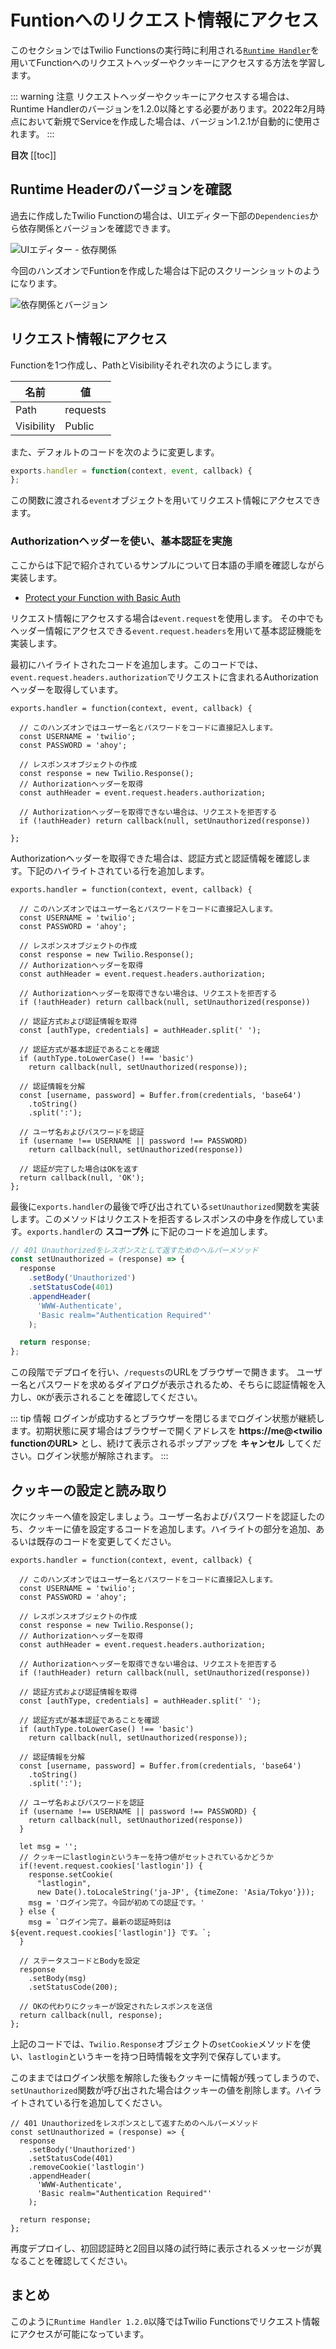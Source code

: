 # Funtionへのリクエスト情報にアクセス

このセクションではTwilio Functionsの実行時に利用される[`Runtime Handler`](https://www.twilio.com/docs/runtime/handler)を用いてFunctionへのリクエストヘッダーやクッキーにアクセスする方法を学習します。

::: warning 注意
リクエストヘッダーやクッキーにアクセスする場合は、Runtime Handlerのバージョンを1.2.0以降とする必要があります。2022年2月時点において新規でServiceを作成した場合は、バージョン1.2.1が自動的に使用されます。
:::

__目次__
[[toc]]

## Runtime Headerのバージョンを確認

過去に作成したTwilio Functionの場合は、UIエディター下部の`Dependencies`から依存関係とバージョンを確認できます。

![UIエディター - 依存関係](./images/functions-dependencies.png)

今回のハンズオンでFuntionを作成した場合は下記のスクリーンショットのようになります。

![依存関係とバージョン](./images/functions-runtime-handler-version.png)

## リクエスト情報にアクセス

Functionを1つ作成し、PathとVisibilityそれぞれ次のようにします。

|名前|値|
|---|---|
| Path| requests|
| Visibility| Public|

また、デフォルトのコードを次のように変更します。

```js
exports.handler = function(context, event, callback) {
};
```

この関数に渡される`event`オブジェクトを用いてリクエスト情報にアクセスできます。

### Authorizationヘッダーを使い、基本認証を実施

ここからは下記で紹介されているサンプルについて日本語の手順を確認しながら実装します。

- [Protect your Function with Basic Auth](https://www.twilio.com/docs/runtime/quickstart/basic-auth)

リクエスト情報にアクセスする場合は`event.request`を使用します。
その中でもヘッダー情報にアクセスできる`event.request.headers`を用いて基本認証機能を実装します。

最初にハイライトされたコードを追加します。このコードでは、`event.request.headers.authorization`でリクエストに含まれるAuthorizationヘッダーを取得しています。

```js{2-14}
exports.handler = function(context, event, callback) {

  // このハンズオンではユーザー名とパスワードをコードに直接記入します。
  const USERNAME = 'twilio';
  const PASSWORD = 'ahoy';

  // レスポンスオブジェクトの作成
  const response = new Twilio.Response();
  // Authorizationヘッダーを取得
  const authHeader = event.request.headers.authorization;

  // Authorizationヘッダーを取得できない場合は、リクエストを拒否する
  if (!authHeader) return callback(null, setUnauthorized(response))

};
```


Authorizationヘッダーを取得できた場合は、認証方式と認証情報を確認します。下記のハイライトされている行を追加します。

```js{15-32}
exports.handler = function(context, event, callback) {

  // このハンズオンではユーザー名とパスワードをコードに直接記入します。
  const USERNAME = 'twilio';
  const PASSWORD = 'ahoy';

  // レスポンスオブジェクトの作成
  const response = new Twilio.Response();
  // Authorizationヘッダーを取得
  const authHeader = event.request.headers.authorization;

  // Authorizationヘッダーを取得できない場合は、リクエストを拒否する
  if (!authHeader) return callback(null, setUnauthorized(response))

  // 認証方式および認証情報を取得
  const [authType, credentials] = authHeader.split(' ');

  // 認証方式が基本認証であることを確認
  if (authType.toLowerCase() !== 'basic')
    return callback(null, setUnauthorized(response));

  // 認証情報を分解
  const [username, password] = Buffer.from(credentials, 'base64')
    .toString()
    .split(':');

  // ユーザ名およびパスワードを認証
  if (username !== USERNAME || password !== PASSWORD)
    return callback(null, setUnauthorized(response))

  // 認証が完了した場合はOKを返す
  return callback(null, 'OK');
};
```

最後に`exports.handler`の最後で呼び出されている`setUnauthorized`関数を実装します。このメソッドはリクエストを拒否するレスポンスの中身を作成しています。`exports.handler`の __スコープ外__ に下記のコードを追加します。

```js
// 401 Unauthorizedをレスポンスとして返すためのヘルパーメソッド
const setUnauthorized = (response) => {
  response
    .setBody('Unauthorized')
    .setStatusCode(401)
    .appendHeader(
      'WWW-Authenticate',
      'Basic realm="Authentication Required"'
    );

  return response;
};
```

この段階でデプロイを行い、`/requests`のURLをブラウザーで開きます。
ユーザー名とパスワードを求めるダイアログが表示されるため、そちらに認証情報を入力し、`OK`が表示されることを確認してください。

::: tip 情報
ログインが成功するとブラウザーを閉じるまでログイン状態が継続します。初期状態に戻す場合はブラウザーで開くアドレスを __https://me@<twilio functionのURL>__ とし、続けて表示されるポップアップを __キャンセル__ してください。ログイン状態が解除されます。
:::

## クッキーの設定と読み取り

次にクッキーへ値を設定しましょう。ユーザー名およびパスワードを認証したのち、クッキーに値を設定するコードを追加します。ハイライトの部分を追加、あるいは既存のコードを変更してください。

```js{32-49}
exports.handler = function(context, event, callback) {

  // このハンズオンではユーザー名とパスワードをコードに直接記入します。
  const USERNAME = 'twilio';
  const PASSWORD = 'ahoy';

  // レスポンスオブジェクトの作成
  const response = new Twilio.Response();
  // Authorizationヘッダーを取得
  const authHeader = event.request.headers.authorization;

  // Authorizationヘッダーを取得できない場合は、リクエストを拒否する
  if (!authHeader) return callback(null, setUnauthorized(response))

  // 認証方式および認証情報を取得
  const [authType, credentials] = authHeader.split(' ');

  // 認証方式が基本認証であることを確認
  if (authType.toLowerCase() !== 'basic')
    return callback(null, setUnauthorized(response));

  // 認証情報を分解
  const [username, password] = Buffer.from(credentials, 'base64')
    .toString()
    .split(':');

  // ユーザ名およびパスワードを認証
  if (username !== USERNAME || password !== PASSWORD) {
    return callback(null, setUnauthorized(response))
  }

  let msg = '';
  // クッキーにlastloginというキーを持つ値がセットされているかどうか
  if(!event.request.cookies['lastlogin']) {
    response.setCookie(
      "lastlogin", 
      new Date().toLocaleString('ja-JP', {timeZone: 'Asia/Tokyo'}));
    msg = 'ログイン完了。今回が初めての認証です。'
  } else {
    msg = `ログイン完了。最新の認証時刻は ${event.request.cookies['lastlogin']} です。`;
  }

  // ステータスコードとBodyを設定
  response
    .setBody(msg) 
    .setStatusCode(200);
  
  // OKの代わりにクッキーが設定されたレスポンスを送信
  return callback(null, response);
};
```

上記のコードでは、`Twilio.Response`オブジェクトの`setCookie`メソッドを使い、`lastlogin`というキーを持つ日時情報を文字列で保存しています。

このままではログイン状態を解除した後もクッキーに情報が残ってしまうので、`setUnauthorized`関数が呼び出された場合はクッキーの値を削除します。ハイライトされている行を追加してください。

```js{6}
// 401 Unauthorizedをレスポンスとして返すためのヘルパーメソッド
const setUnauthorized = (response) => {
  response
    .setBody('Unauthorized')
    .setStatusCode(401)
    .removeCookie('lastlogin')
    .appendHeader(
      'WWW-Authenticate',
      'Basic realm="Authentication Required"'
    );

  return response;
};
```

再度デプロイし、初回認証時と2回目以降の試行時に表示されるメッセージが異なることを確認してください。

## まとめ

このように`Runtime Handler 1.2.0`以降ではTwilio Functionsでリクエスト情報にアクセスが可能になっています。